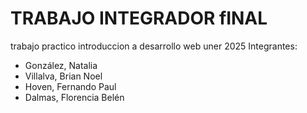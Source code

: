 # TRABAJO INTEGRADOR fINAL
trabajo practico introduccion a desarrollo web uner 2025
Integrantes:
- González, Natalia
- Villalva, Brian Noel
- Hoven, Fernando Paul
- Dalmas, Florencia Belén
